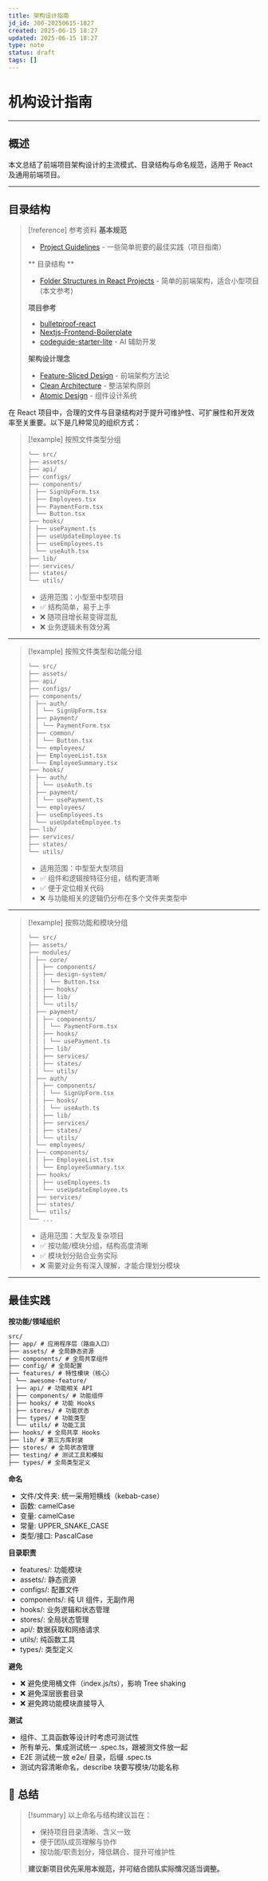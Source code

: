 ```yaml
---
title: 架构设计指南
jd_id: J00-20250615-1827
created: 2025-06-15 18:27
updated: 2025-06-15 18:27
type: note
status: draft
tags: []
---
```


# 机构设计指南

---

## 概述

本文总结了前端项目架构设计的主流模式、目录结构与命名规范，适用于 React 及通用前端项目。

---

## 目录结构

> [!reference] 参考资料
> **基本规范**
>
> - [Project Guidelines](https://github.com/elsewhencode/project-guidelines) - 一些简单扼要的最佳实践（项目指南）
>
> ** 目录结构 **
>
> - [Folder Structures in React Projects](https://dev.to/itswillt/folder-structures-in-react-projects-3dp8) - 简单的前端架构，适合小型项目(本文参考)
>
> **项目参考**
>
> - [bulletproof-react](https://github.com/alan2207/bulletproof-react)
> - [Nextjs-Frontend-Boilerplate](https://github.com/shaadcode/Nextjs-Frontend-Boilerplate)
> - [codeguide-starter-lite](https://github.com/CodeGuide-dev/codeguide-starter-lite) - AI 辅助开发
>
> **架构设计理念**
>
> - [Feature-Sliced Design](https://feature-sliced.github.io/documentation/) - 前端架构方法论
> - [Clean Architecture](https://blog.cleancoder.com/uncle-bob/2012/08/13/the-clean-architecture.html) - 整洁架构原则
> - [Atomic Design](https://atomicdesign.bradfrost.com/) - 组件设计系统

在 React 项目中，合理的文件与目录结构对于提升可维护性、可扩展性和开发效率至关重要。以下是几种常见的组织方式：

> [!example] 按照文件类型分组
>
> ```markdown
> └── src/
> ├── assets/
> ├── api/
> ├── configs/
> ├── components/
> │ ├── SignUpForm.tsx
> │ ├── Employees.tsx
> │ ├── PaymentForm.tsx
> │ └── Button.tsx
> ├── hooks/
> │ ├── usePayment.ts
> │ ├── useUpdateEmployee.ts
> │ ├── useEmployees.ts
> │ └── useAuth.tsx
> ├── lib/
> ├── services/
> ├── states/
> └── utils/
> ```
>
> - 适用范围：小型至中型项目
> - ✅ 结构简单，易于上手
> - ❌ 随项目增长易变得混乱
> - ❌ 业务逻辑未有效分离

---

> [!example] 按照文件类型和功能分组
>
> ```markdown
> └── src/
> ├── assets/
> ├── api/
> ├── configs/
> ├── components/
> │ ├── auth/
> │ │ └── SignUpForm.tsx
> │ ├── payment/
> │ │ └── PaymentForm.tsx
> │ ├── common/
> │ │ └── Button.tsx
> │ └── employees/
> │ ├── EmployeeList.tsx
> │ └── EmployeeSummary.tsx
> ├── hooks/
> │ ├── auth/
> │ │ └── useAuth.ts
> │ ├── payment/
> │ │ └── usePayment.ts
> │ └── employees/
> │ ├── useEmployees.ts
> │ └── useUpdateEmployee.ts
> ├── lib/
> ├── services/
> ├── states/
> └── utils/
> ```
>
> - 适用范围：中型至大型项目
> - ✅ 组件和逻辑按特征分组，结构更清晰
> - ✅ 便于定位相关代码
> - ❌ 与功能相关的逻辑仍分布在多个文件夹类型中

---

> [!example] 按照功能和模块分组
>
> ```markdown
> └── src/
> ├── assets/
> ├── modules/
> │ ├── core/
> │ │ ├── components/
> │ │ ├── design-system/
> │ │ │ └── Button.tsx
> │ │ ├── hooks/
> │ │ ├── lib/
> │ │ └── utils/
> │ ├── payment/
> │ │ ├── components/
> │ │ │ └── PaymentForm.tsx
> │ │ ├── hooks/
> │ │ │ └── usePayment.ts
> │ │ ├── lib/
> │ │ ├── services/
> │ │ ├── states/
> │ │ └── utils/
> │ ├── auth/
> │ │ ├── components/
> │ │ │ └── SignUpForm.tsx
> │ │ ├── hooks/
> │ │ │ └── useAuth.ts
> │ │ ├── lib/
> │ │ ├── services/
> │ │ ├── states/
> │ │ └── utils/
> │ └── employees/
> │ ├── components/
> │ │ ├── EmployeeList.tsx
> │ │ └── EmployeeSummary.tsx
> │ ├── hooks/
> │ │ ├── useEmployees.ts
> │ │ └── useUpdateEmployee.ts
> │ ├── services/
> │ ├── states/
> │ └── utils/
> └── ...
> ```
>
> - 适用范围：大型及复杂项目
> - ✅ 按功能/模块分组，结构高度清晰
> - ✅ 模块划分贴合业务实际
> - ❌ 需要对业务有深入理解，才能合理划分模块

---

## 最佳实践

**按功能/领域组织**

```markdown
src/
├── app/ # 应用程序层（路由入口）
├── assets/ # 全局静态资源
├── components/ # 全局共享组件
├── config/ # 全局配置
├── features/ # 特性模块（核心）
│ └── awesome-feature/
│ ├── api/ # 功能相关 API
│ ├── components/ # 功能组件
│ ├── hooks/ # 功能 Hooks
│ ├── stores/ # 功能状态
│ ├── types/ # 功能类型
│ └── utils/ # 功能工具
├── hooks/ # 全局共享 Hooks
├── lib/ # 第三方库封装
├── stores/ # 全局状态管理
├── testing/ # 测试工具和模拟
├── types/ # 全局类型定义
```

**命名**

- 文件/文件夹: 统一采用短横线（kebab-case）
- 函数: camelCase
- 变量: camelCase
- 常量: UPPER_SNAKE_CASE
- 类型/接口: PascalCase

**目录职责**

- features/: 功能模块
- assets/: 静态资源
- configs/: 配置文件
- components/: 纯 UI 组件，无副作用
- hooks/: 业务逻辑和状态管理
- stores/: 全局状态管理
- api/: 数据获取和网络请求
- utils/: 纯函数工具
- types/: 类型定义

**避免**

- ❌ 避免使用桶文件（index.js/ts），影响 Tree shaking
- ❌ 避免深层嵌套目录
- ❌ 避免跨功能模块直接导入

**测试**

- 组件、工具函数等设计时考虑可测试性
- 所有单元、集成测试统一 .spec.ts，跟被测文件放一起
- E2E 测试统一放 e2e/ 目录，后缀 .spec.ts
- 测试内容清晰命名，describe 块要写模块/功能名称

## 📌 总结

> [!summary]
> 以上命名与结构建议旨在：
>
> - 保持项目目录清晰、含义一致
> - 便于团队成员理解与协作
> - 按功能/职责划分，降低耦合、提升可维护性
>
> **建议新项目优先采用本规范，并可结合团队实际情况适当调整。**
